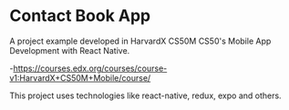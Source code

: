 # Contact Book App
A project example developed in HarvardX CS50M CS50's Mobile App Development with React Native.

-https://courses.edx.org/courses/course-v1:HarvardX+CS50M+Mobile/course/

This project uses technologies like react-native, redux, expo and others.